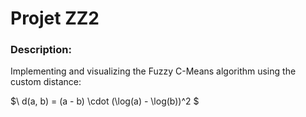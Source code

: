 # Projet ZZ2
### Description:
Implementing and visualizing the Fuzzy C-Means algorithm using the custom distance:

$\ d(a, b) = (a - b) \cdot (\log(a) - \log(b))^2 \$
